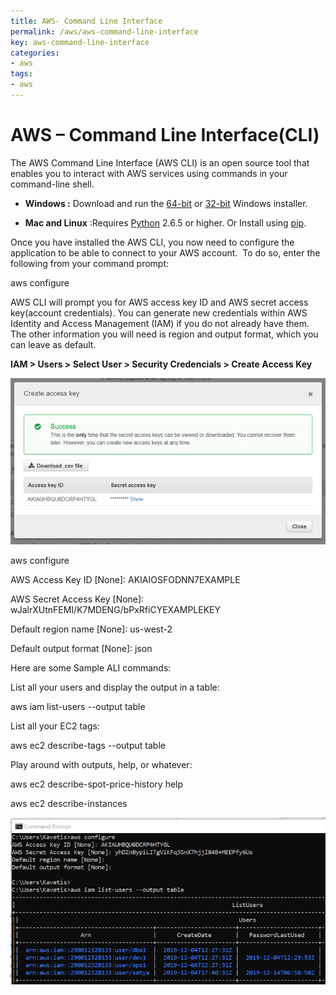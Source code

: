 ```yaml
---
title: AWS- Command Line Interface
permalink: /aws/aws-command-line-interface
key: aws-command-line-interface
categories:
- aws
tags:
- aws
---
```


AWS – Command Line Interface(CLI)
=================================

The AWS Command Line Interface (AWS CLI) is an open source tool that enables you
to interact with AWS services using commands in your command-line shell.

-   **Windows :** Download and run
    the [64-bit](https://s3.amazonaws.com/aws-cli/AWSCLI64PY3.msi) or [32-bit](https://s3.amazonaws.com/aws-cli/AWSCLI32PY3.msi) Windows
    installer.

-   **Mac and Linux** :Requires [Python](http://www.python.org/download/) 2.6.5
    or higher. Or Install using [pip](http://www.pip-installer.org/en/latest/).

Once you have installed the AWS CLI, you now need to configure the application
to be able to connect to your AWS account.  To do so, enter the following from
your command prompt:

aws configure

AWS CLI will prompt you for AWS access key ID and AWS secret access key(account
credentials). You can generate new credentials within AWS Identity and Access
Management (IAM) if you do not already have them. The other information you will
need is region and output format, which you can leave as default.

**IAM \> Users \> Select User \> Security Credencials \> Create Access Key**

![](media/d1616930c326550d50a18c5651357b40.png)

aws configure

AWS Access Key ID [None]: AKIAIOSFODNN7EXAMPLE

AWS Secret Access Key [None]: wJalrXUtnFEMI/K7MDENG/bPxRfiCYEXAMPLEKEY

Default region name [None]: us-west-2

Default output format [None]: json

Here are some Sample ALI commands:

List all your users and display the output in a table:

aws iam list-users --output table

List all your EC2 tags:

aws ec2 describe-tags --output table

Play around with outputs, help, or whatever:

aws ec2 describe-spot-price-history help

aws ec2 describe-instances

![](media/5646b57b1935e26239848cffac5525c8.png)
